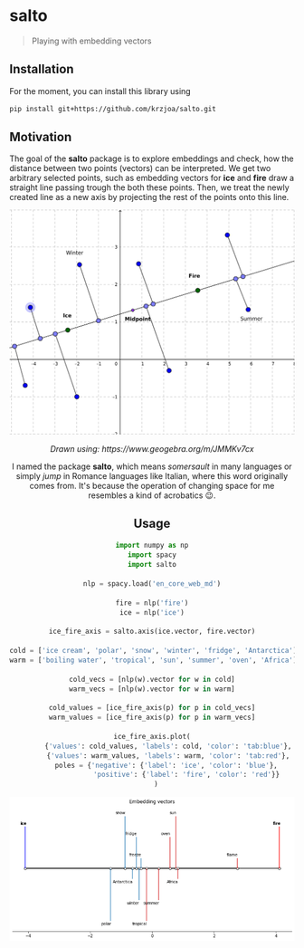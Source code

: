 # salto

> Playing with embedding vectors


## Installation

For the moment, you can install this library using
```bash
pip install git+https://github.com/krzjoa/salto.git
```

## Motivation

The goal of the **salto** package is to explore embeddings and check, 
how the distance between two points (vectors) can be interpreted.
We get two arbitrary selected points, such as embedding vectors for **ice** and **fire**
draw a straight line passing trough the both these points. Then, we treat the 
newly created line as a new axis by projecting the rest of the points onto this line.

 

<img src = "https://raw.githubusercontent.com/krzjoa/salto/main/examples/plot_3.png"></a>
<center> <i>Drawn using: <a>https://www.geogebra.org/m/JMMKv7cx<a></i>
 
I named the package **salto**, which means *somersault* in many languages or simply *jump* in Romance languages like Italian, where this word originally comes from.
It's because the operation of changing space for me resembles a kind of acrobatics 😉.

## Usage

```python
import numpy as np
import spacy
import salto

nlp = spacy.load('en_core_web_md')

fire = nlp('fire')
ice = nlp('ice')

ice_fire_axis = salto.axis(ice.vector, fire.vector)

cold = ['ice cream', 'polar', 'snow', 'winter', 'fridge', 'Antarctica']
warm = ['boiling water', 'tropical', 'sun', 'summer', 'oven', 'Africa']

cold_vecs = [nlp(w).vector for w in cold]
warm_vecs = [nlp(w).vector for w in warm]

cold_values = [ice_fire_axis(p) for p in cold_vecs]
warm_values = [ice_fire_axis(p) for p in warm_vecs]

ice_fire_axis.plot(
        {'values': cold_values, 'labels': cold, 'color': 'tab:blue'},
        {'values': warm_values, 'labels': warm, 'color': 'tab:red'},
        poles = {'negative': {'label': 'ice', 'color': 'blue'}, 
                 'positive': {'label': 'fire', 'color': 'red'}}
    )  
```
<img src = "https://raw.githubusercontent.com/krzjoa/salto/main/examples/word-embedding_45_0.png"></a>